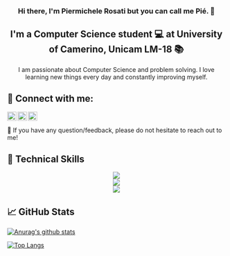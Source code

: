 <h3 align="center">
Hi there, I'm Piermichele Rosati but you can call me Pié.</a> 👋
</h3>

<h2 align="center">
I'm a Computer Science student 💻 at University of Camerino, Unicam LM-18 📚
</h2> 
<div align="center">I am passionate about Computer Science and problem solving. I love learning new things every day and constantly improving myself.</div>

## 🤝 Connect with me:

<a href="https://www.linkedin.com/in/piermichele-rosati-93713b202"><img align="left" src="https://play-lh.googleusercontent.com/kMofEFLjobZy_bCuaiDogzBcUT-dz3BBbOrIEjJ-hqOabjK8ieuevGe6wlTD15QzOqw=w240-h480" width="21px"/></a>
<a href="https://instagram.com/frescomeunarosa"><img align="left" src="https://upload.wikimedia.org/wikipedia/commons/9/95/Instagram_logo_2022.svg" width="21px"/></a>
<a href="https://it-it.facebook.com/piermichele.rosati/"><img align="left" src="https://newdentistblog.ada.org/wp-content/uploads/2015/03/FB-f-Logo__blue_512-300x300.png" width="21px"/></a>
<br><br>
💬 If you have any question/feedback, please do not hesitate to reach out to me!

## 💼 Technical Skills
<p align="center">
    <img src="https://skillicons.dev/icons?i=git,github,c,java,maven,postman" />
    <br>
    <img src="https://skillicons.dev/icons?i=spring,html,css,bootstrap,angular" />
    <br>
    <img src="https://skillicons.dev/icons?i=discord,vscode,idea,latex" />
</p>


## 📈 GitHub Stats 

[![Anurag's github stats](https://github-readme-stats.vercel.app/api?username=Piermuz7&layout=compact&theme=midnight-purple)](https://github.com/Piermuz7)

[![Top Langs](https://github-readme-stats.vercel.app/api/top-langs/?username=Piermuz7&layout=compact&theme=midnight-purple)](https://github.com/Piermuz7)


<!--
**Piermuz7/Piermuz7** is a ✨ _special_ ✨ repository because its `README.md` (this file) appears on your GitHub profile.

Here are some ideas to get you started:

- 🔭 I’m currently working on ...
- 🌱 I’m currently learning ...
- 👯 I’m looking to collaborate on ...
- 🤔 I’m looking for help with ...
- 💬 Ask me about ...
- 📫 How to reach me: ...
- 😄 Pronouns: ...
- ⚡ Fun fact: ...
-->
